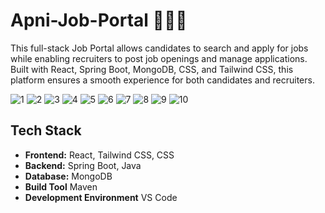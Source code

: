 # Apni-Job-Portal 🏢👨‍💻

This full-stack Job Portal allows candidates to search and apply for jobs while enabling recruiters to post job openings and manage applications. Built with React, Spring Boot, MongoDB, CSS, and Tailwind CSS, this platform ensures a smooth experience for both candidates and recruiters.

![1](https://github.com/user-attachments/assets/da108f35-9a42-4d3c-875d-d33aa5473337)
![2](https://github.com/user-attachments/assets/85c84add-6321-4178-8536-f1f1ba94f8a0)
![3](https://github.com/user-attachments/assets/c881a2da-b9d5-42aa-ae02-1c33ce812a4d)
![4](https://github.com/user-attachments/assets/e6828f4b-01a7-4eca-811f-cd5652c1c16e)
![5](https://github.com/user-attachments/assets/aacf05aa-3850-41ac-9e74-b2bbb648c2a0)
![6](https://github.com/user-attachments/assets/b4e57fad-48fa-4b5d-9745-0de92d0cc8b7)
![7](https://github.com/user-attachments/assets/1dacc76a-9b44-48bc-afa8-ef269318580d)
![8](https://github.com/user-attachments/assets/9be2ba2a-4a62-4f70-a720-999d93e63c58)
![9](https://github.com/user-attachments/assets/a277f19d-7656-4576-ba9f-c3e18f1c486c)
![10](https://github.com/user-attachments/assets/5988f39d-ba04-4443-bf52-68e5475d1ad4)


## Tech Stack
- **Frontend:** React, Tailwind CSS, CSS
- **Backend:** Spring Boot, Java
- **Database:** MongoDB
- **Build Tool** Maven
- **Development Environment** VS Code
